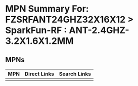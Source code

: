 



# MPN Summary For: FZSRFANT24GHZ32X16X12 > SparkFun-RF : ANT-2.4GHZ-3.2X1.6X1.2MM

## MPNs
  

|MPN|Direct Links|Search Links|
| :--- | :--- | :--- |
||||
